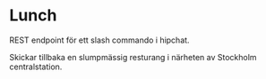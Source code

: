 # Lunch
REST endpoint för ett slash commando i hipchat.

Skickar tillbaka en slumpmässig resturang i närheten av Stockholm centralstation.
